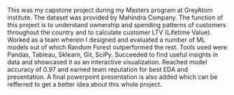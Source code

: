 This was my capstone project during my Masters program at GreyAtom institute.
The dataset was provided by Mahindra Company.
The function of this project is to understand ownership and spending patterns of customers throughout the country and to calculate customer LTV (Lifetime Value).
Worked as a team wherein I designed and evaluated a number of ML models out of which Random Forest outperformed the rest.
Tools used were Pandas, Tableau, Sklearn, Git, SciPy.
Succeeded to find useful insights in data and showcased it as an interactive visualization. Reached model accuracy of 0.97 and earned team reputation for best EDA and presentation.
A final powerpoint presentation is also added which can be refferred to get a better idea about this whole project.

